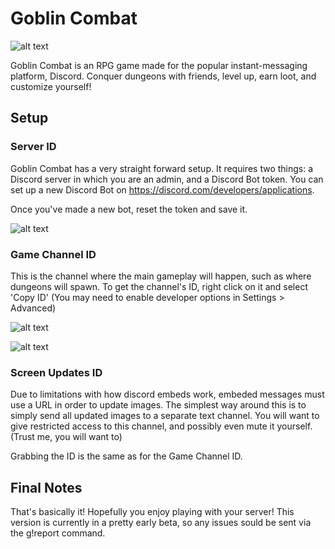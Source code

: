 # Goblin Combat
 
![alt text](https://pbs.twimg.com/media/FaUCqwDUYAAwSpk?format=jpg&name=large)

Goblin Combat is an RPG game made for the popular instant-messaging platform, Discord. Conquer dungeons with friends, 
level up, earn loot, and customize yourself! 

## Setup
### Server ID
Goblin Combat has a very straight forward setup. It requires two things: a Discord server in which you are an admin, and
a Discord Bot token. You can set up a new Discord Bot on https://discord.com/developers/applications. 

Once you've made a new bot, reset the token and save it.

![alt text](https://cdn.discordapp.com/attachments/955018181871812618/1016200190824296448/unknown.png)


### Game Channel ID
This is the channel where the main gameplay will happen, such as where dungeons will spawn. To get the channel's ID, 
right click on it and select 'Copy ID' (You may need to enable developer options in Settings > Advanced)

![alt text](https://cdn.discordapp.com/attachments/955018181871812618/1016202042349461554/unknown.png)

![alt text](https://cdn.discordapp.com/attachments/955018181871812618/1016201961860780115/unknown.png)

### Screen Updates ID
Due to limitations with how discord embeds work, embeded messages must use a URL in order to update images. The simplest
way around this is to simply send all updated images to a separate text channel. You will want to give restricted access
to this channel, and possibly even mute it yourself. (Trust me, you will want to)

Grabbing the ID is the same as for the Game Channel ID.


## Final Notes
That's basically it! Hopefully you enjoy playing with your server! This version is currently in a pretty early beta, so
any issues sould be sent via the g!report command.


